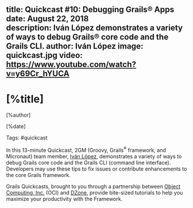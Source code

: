 title: Quickcast #10: Debugging Grails® Apps
date: August 22, 2018  
description: Iván López demonstrates a variety of ways to debug Grails® core code and the Grails CLI.
author: Iván López
image: quickcast.jpg
video: https://www.youtube.com/watch?v=y69Cr_hYUCA
---

# [%title]

[%author]

[%date] 

Tags: #quickcast

In this 13-minute Quickcast, 2GM (Groovy, Grails<sup>&reg;</sup> framework, and Micronaut) team member, [Iván López](https://objectcomputing.com/products/2gm-team#lopez), demonstrates a variety of ways to debug Grails core code and the Grails CLI (command line interface). Developers may use these tips to fix issues or contribute enhancements to the core Grails framework.

Grails Quickcasts, brought to you through a partnership between [Object Computing, Inc.](https://objectcomputing.com/) (OCI) and [DZone](https://dzone.com/), provide bite-sized tutorials to help you maximize your productivity with the Framework.
